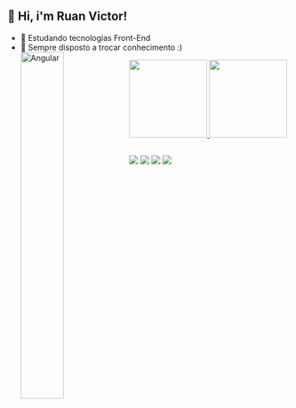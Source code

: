 ## 👋 Hi, i'm Ruan Victor! 

- 😬 Estudando tecnologias Front-End
- 👥 Sempre disposto a trocar conhecimento :)
<img width="40%" align="left" alt="Angular" src="https://i.pinimg.com/originals/a9/cb/3d/a9cb3d62f00833ca6f2b034f5c3669b6.gif"/><br>
<div align="center">
  <a href="https://github.com/biassumcao">
  <img height="140em" src="https://github-readme-stats.vercel.app/api?username=ruancarreirogomes&show_icons=true&theme=midnight-purple&include_all_commits=true&count_private=true"/>
  <img height="140em" src="https://github-readme-stats.vercel.app/api/top-langs/?username=ruancarreirogomes&layout=compact&langs_count=7&theme=midnight-purple"/>
</div>
  
  ##
  
<div> 
  <a href="https://instagram.com/rruan_victor"><img src="https://img.shields.io/badge/-Instagram-%23E4405F?style=for-the-badge&logo=instagram&logoColor=white"></a>
  <a href="https://www.linkedin.com/in/ruan-victor-carreiro-gomes-b9202b22b/"><img src="https://img.shields.io/badge/-LinkedIn-%230077B5?style=for-the-badge&logo=linkedin&logoColor=white"></a> 
  <a href = "mailto:ruanvictorp22111@gmail.com"><img src="https://img.shields.io/badge/Gmail-D14836?style=for-the-badge&logo=gmail&logoColor=white"></a>
  <a href="https://web.whatsapp.com/send?phone=5586981418197"><img src="https://img.shields.io/badge/WhatsApp-25D366?style=for-the-badge&logo=whatsapp&logoColor=white"></a>
</div>
